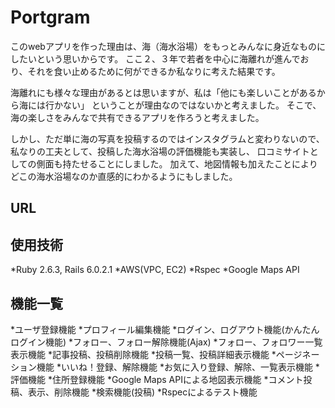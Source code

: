 # Portgram

このwebアプリを作った理由は、海（海水浴場）をもっとみんなに身近なものにしたいという思いからです。
ここ２、３年で若者を中心に海離れが進んでおり、それを食い止めるために何ができるか私なりに考えた結果です。

海離れにも様々な理由があるとは思いますが、私は「他にも楽しいことがあるから海には行かない」
ということが理由なのではないかと考えました。
そこで、海の楽しさをみんなで共有できるアプリを作ろうと考えました。

しかし、ただ単に海の写真を投稿するのではインスタグラムと変わりないので、
私なりの工夫として、投稿した海水浴場の評価機能も実装し、
口コミサイトとしての側面も持たせることにしました。
加えて、地図情報も加えたことによりどこの海水浴場なのか直感的にわかるようにもしました。

## URL

## 使用技術
*Ruby 2.6.3, Rails 6.0.2.1
*AWS(VPC, EC2)
*Rspec
*Google Maps API

## 機能一覧
*ユーザ登録機能
*プロフィール編集機能
*ログイン、ログアウト機能(かんたんログイン機能)
*フォロー、フォロー解除機能(Ajax)
*フォロー、フォロワー一覧表示機能
*記事投稿、投稿削除機能
*投稿一覧、投稿詳細表示機能
*ページネーション機能
*いいね！登録、解除機能
*お気に入り登録、解除、一覧表示機能
*評価機能
*住所登録機能
*Google Maps APIによる地図表示機能
*コメント投稿、表示、削除機能
*検索機能(投稿)
*Rspecによるテスト機能